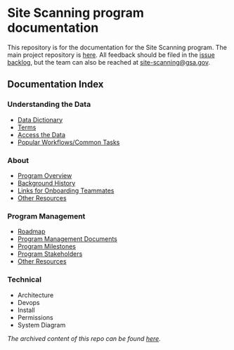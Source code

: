 # Site Scanning program documentation

This repository is for the documentation for the Site Scanning program.  The main project repository is [here](https://github.com/GSA/site-scanning).  All feedback should be filed in the [issue backlog](https://github.com/GSA/site-scanning/issues), but the team can also be reached at site-scanning@gsa.gov.


## Documentation Index 

### Understanding the Data
* [Data Dictionary](/pages/data-dictionary.md)
* [Terms](/pages/terms.md)
* [Access the Data](https://digital.gov/guides/site-scanning/data/)
* [Popular Workflows/Common Tasks](https://github.com/18F/site-scanning-documentation/blob/main/pages/workflows.md)

### About 

* [Program Overview](/about/about-the-program.md)
* [Background History](/about/project-management/project-history.md)
* [Links for Onboarding Teammates](/about/project-management/onboarding-links.md)
* [Other Resources](https://github.com/18F/site-scanning-documentation/tree/main/about)

### Program Management
* [Roadmap](/about/project-management/roadmap.md)
* [Program Management Documents](/about/project-management) 
* [Program Milestones](/about/project-management/project-milestones-version-history.md)
* [Program Stakeholders](/about/project-management/stakeholders.md)
* [Other Resources](https://github.com/18F/site-scanning-documentation/tree/main/about/project-management)

### Technical 

* Architecture
* Devops
* Install
* Permissions
* System Diagram
  
  
_The archived content of this repo can be found [here](https://github.com/18F/site-scanning-documentation/tree/main/about/version-1-archive)._
  
